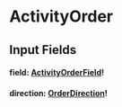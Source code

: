 # ActivityOrder

## Input Fields

#### field: [ActivityOrderField](/api/graphql/enums/activity-order-field.md)!

#### direction: [OrderDirection](/api/graphql/enums/order-direction.md)!
